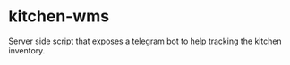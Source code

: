# kitchen-wms
Server side script that exposes a telegram bot to help tracking the kitchen inventory.
